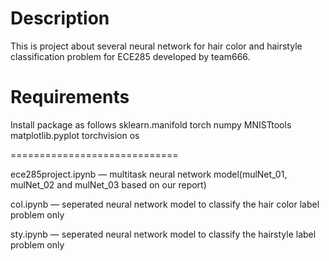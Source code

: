 Description
================================
This is project about several neural network for hair color and hairstyle classification problem for ECE285 developed by team666.

Requirements
=======================
Install package as follows
sklearn.manifold
torch
numpy
MNISTtools
matplotlib.pyplot
torchvision
os

=============================

ece285project.ipynb — multitask neural network model(mulNet_01, mulNet_02 and mulNet_03 based on our report)

col.ipynb — seperated neural network model to classify the hair color label problem only

sty.ipynb — seperated neural network model to classify the hairstyle label problem only
